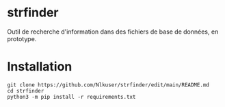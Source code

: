 # strfinder

Outil de recherche d'information dans des fichiers de base de données, en prototype.


# Installation

```
git clone https://github.com/Nlkuser/strfinder/edit/main/README.md
cd strfinder
python3 -m pip install -r requirements.txt
```

